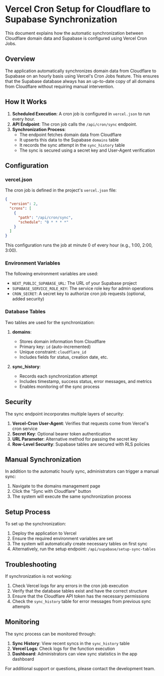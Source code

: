 # Vercel Cron Setup for Cloudflare to Supabase Synchronization

This document explains how the automatic synchronization between Cloudflare domain data and Supabase is configured using Vercel Cron Jobs.

## Overview

The application automatically synchronizes domain data from Cloudflare to Supabase on an hourly basis using Vercel's Cron Jobs feature. This ensures that the Supabase database always has an up-to-date copy of all domains from Cloudflare without requiring manual intervention.

## How It Works

1. **Scheduled Execution**: A cron job is configured in `vercel.json` to run every hour.
2. **API Endpoint**: The cron job calls the `/api/cron/sync` endpoint.
3. **Synchronization Process**:
   - The endpoint fetches domain data from Cloudflare
   - It upserts this data to the Supabase `domains` table
   - It records the sync attempt in the `sync_history` table
   - The sync is secured using a secret key and User-Agent verification

## Configuration

### vercel.json

The cron job is defined in the project's `vercel.json` file:

```json
{
  "version": 2,
  "crons": [
    {
      "path": "/api/cron/sync",
      "schedule": "0 * * * *"
    }
  ]
}
```

This configuration runs the job at minute 0 of every hour (e.g., 1:00, 2:00, 3:00).

### Environment Variables

The following environment variables are used:

- `NEXT_PUBLIC_SUPABASE_URL`: The URL of your Supabase project
- `SUPABASE_SERVICE_ROLE_KEY`: The service role key for admin operations
- `CRON_SECRET`: A secret key to authorize cron job requests (optional, added security)

### Database Tables

Two tables are used for the synchronization:

1. **domains**:
   - Stores domain information from Cloudflare
   - Primary key: `id` (auto-incremented)
   - Unique constraint: `cloudflare_id`
   - Includes fields for status, creation date, etc.

2. **sync_history**:
   - Records each synchronization attempt
   - Includes timestamp, success status, error messages, and metrics
   - Enables monitoring of the sync process

## Security

The sync endpoint incorporates multiple layers of security:

1. **Vercel-Cron User-Agent**: Verifies that requests come from Vercel's cron service
2. **Secret Key**: Optional bearer token authentication
3. **URL Parameter**: Alternative method for passing the secret key
4. **Row-Level Security**: Supabase tables are secured with RLS policies

## Manual Synchronization

In addition to the automatic hourly sync, administrators can trigger a manual sync:

1. Navigate to the domains management page
2. Click the "Sync with Cloudflare" button
3. The system will execute the same synchronization process

## Setup Process

To set up the synchronization:

1. Deploy the application to Vercel
2. Ensure the required environment variables are set
3. The system will automatically create necessary tables on first sync
4. Alternatively, run the setup endpoint: `/api/supabase/setup-sync-tables`

## Troubleshooting

If synchronization is not working:

1. Check Vercel logs for any errors in the cron job execution
2. Verify that the database tables exist and have the correct structure
3. Ensure that the Cloudflare API token has the necessary permissions
4. Check the `sync_history` table for error messages from previous sync attempts

## Monitoring

The sync process can be monitored through:

1. **Sync History**: View recent syncs in the `sync_history` table
2. **Vercel Logs**: Check logs for the function execution
3. **Dashboard**: Administrators can view sync statistics in the app dashboard

For additional support or questions, please contact the development team.